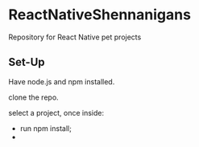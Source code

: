 # ReactNativeShennanigans

Repository for React Native pet projects

## Set-Up

Have node.js and npm installed.

clone the repo.

select a project, once inside: 
 - run npm install;
 - 